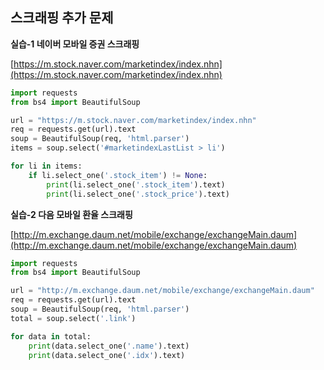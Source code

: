 ## 스크래핑 추가 문제

**실습-1 네이버 모바일 증권 스크래핑**

[https://m.stock.naver.com/marketindex/index.nhn](https://m.stock.naver.com/marketindex/index.nhn)

```python
import requests
from bs4 import BeautifulSoup

url = "https://m.stock.naver.com/marketindex/index.nhn"
req = requests.get(url).text
soup = BeautifulSoup(req, 'html.parser')
items = soup.select('#marketindexLastList > li')

for li in items:
    if li.select_one('.stock_item') != None:
        print(li.select_one('.stock_item').text)
        print(li.select_one('.stock_price').text)
```

**실습-2 다음 모바일 환율 스크래핑**

[http://m.exchange.daum.net/mobile/exchange/exchangeMain.daum](http://m.exchange.daum.net/mobile/exchange/exchangeMain.daum)

```python
import requests
from bs4 import BeautifulSoup

url = "http://m.exchange.daum.net/mobile/exchange/exchangeMain.daum"
req = requests.get(url).text
soup = BeautifulSoup(req, 'html.parser')
total = soup.select('.link')

for data in total:
    print(data.select_one('.name').text)
    print(data.select_one('.idx').text)
```

